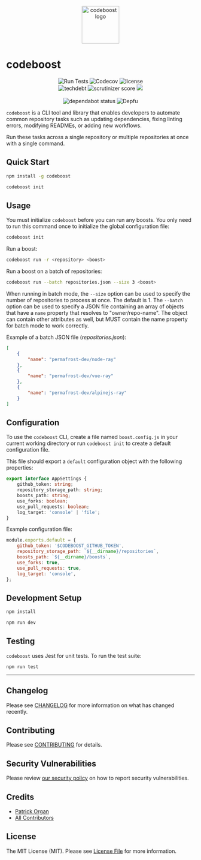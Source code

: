 <p align="center">
    <img src="https://static-assets.permafrost.dev/images/projects/codeboost/logo.svg" width="100" height="100" alt="codeboost logo">
</p>

# codeboost

<p align="center">
    <img src="https://img.shields.io/github/actions/workflow/status/permafrost-dev/codeboost/run-tests.yml?style=flat-square&logo=github&label=tests" alt="Run Tests">
    <img alt="Codecov" src="https://img.shields.io/codecov/c/github/permafrost-dev/codeboost?color=%234c1&label=coverage&logo=codecov&logoColor=%23ef6f6f&style=flat-square&token=qYptYEWlm7" alt="codecov">
    <img src="https://img.shields.io/github/license/permafrost-dev/codeboost?style=flat-square&logo=opensourceinitiative&logoColor=white" alt="license">
    <br>
    <img src="https://img.shields.io/codeclimate/tech-debt/permafrost-dev/codeboost?label=tech%20debt&amp;logo=codeclimate&amp;style=flat-square&nocache=1" alt="techdebt">
    <img src="https://img.shields.io/scrutinizer/quality/g/permafrost-dev/codeboost/main?logo=scrutinizer&style=flat-square" alt="scrutinizer score" />
    <img src="https://api.codeclimate.com/v1/badges/688e30d604cdcd93a262/maintainability" />
    <!--br>
    <img src="https://shields.io/npm/v/codeboost?style=flat-square&logo=npm&logoColor=white" alt="npm version">
    <img src="https://img.shields.io/npm/dt/codeboost.svg?style=flat-square&logo=npm&logoColor=white" alt="npm downloads"-->
    <br><br>
    <img src="https://badgen.net/github/dependabot/permafrost-dev/codeboost?style=flat-square" alt="dependabot status">
    <img alt="Depfu" src="https://img.shields.io/depfu/dependencies/github/permafrost-dev/codeboost?style=flat-square&nocache=1">
    <!--img src="https://img.shields.io/npm/v/codeboost?label=npm%20version&logo=npm&logoColor=%23f1f5f9&style=flat-square" alt="version"-->
</p>

`codeboost` is a CLI tool and library that enables developers to automate common repository tasks such as updating dependencies, fixing linting errors, modifying READMEs, or adding new workflows.

Run these tasks across a single repository or multiple repositories at once with a single command.

## Quick Start

```bash
npm install -g codeboost

codeboost init
```

## Usage

You must initialize `codeboost` before you can run any boosts. You only need to run this command once to initialize the global configuration file:

```bash
codeboost init
```

Run a boost:

```bash
codeboost run -r <repository> <boost>
```

Run a boost on a batch of repositories:

```bash
codeboost run --batch repositories.json --size 3 <boost>
```

When running in batch mode, the `--size` option can be used to specify the number of repositories to process at once. The default is 1.
The `--batch` option can be used to specify a JSON file containing an array of objects that have a `name` property that resolves to "owner/repo-name". The object can contain other attributes as well, but MUST contain the name property for batch mode to work correctly.

Example of a batch JSON file (_repositories.json_):

```json
[
    {
        "name": "permafrost-dev/node-ray"
    },
    {
        "name": "permafrost-dev/vue-ray"
    },
    {
        "name": "permafrost-dev/alpinejs-ray"
    }
]
```

## Configuration

To use the `codeboost` CLI, create a file named `boost.config.js` in your current working directory or run `codeboost init` to create a default configuration file.

This file should export a `default` configuration object with the following properties:

```typescript
export interface AppSettings {
    github_token: string;
    repository_storage_path: string;
    boosts_path: string;
    use_forks: boolean;
    use_pull_requests: boolean;
    log_target: 'console' | 'file';
}
```

Example configuration file:

```javascript
module.exports.default = {
    github_token: '$CODEBOOST_GITHUB_TOKEN',
    repository_storage_path: `${__dirname}/repositories`,
    boosts_path: `${__dirname}/boosts`,
    use_forks: true,
    use_pull_requests: true,
    log_target: 'console',
};
```

## Development Setup

```bash
npm install

npm run dev
```

## Testing

`codeboost` uses Jest for unit tests. To run the test suite:

`npm run test`

---

## Changelog

Please see [CHANGELOG](CHANGELOG.md) for more information on what has changed recently.

## Contributing

Please see [CONTRIBUTING](.github/CONTRIBUTING.md) for details.

## Security Vulnerabilities

Please review [our security policy](../../security/policy) on how to report security vulnerabilities.

## Credits

-   [Patrick Organ](https://github.com/patinthehat)
-   [All Contributors](../../contributors)

## License

The MIT License (MIT). Please see [License File](LICENSE) for more information.
